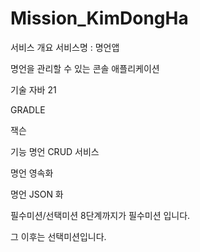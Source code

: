 # Mission_KimDongHa
서비스 개요
서비스명 : 명언앱

명언을 관리할 수 있는 콘솔 애플리케이션

기술
자바 21

GRADLE

잭슨

기능
명언 CRUD 서비스

명언 영속화

명언 JSON 화

필수미션/선택미션
8단계까지가 필수미션 입니다.

그 이후는 선택미션입니다.